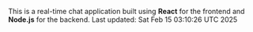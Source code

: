 This is a real-time chat application built using **React** for the frontend and **Node.js** for the backend.
Last updated: Sat Feb 15 03:10:26 UTC 2025
